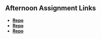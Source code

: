 ## Afternoon Assignment Links

* **[Repo](https://github.com/JeremyOlds/<ASSIGNMENT_REPO>)**
* **[Repo](https://github.com/JeremyOlds/<ASSIGNMENT_REPO>)**
* **[Repo](https://github.com/JeremyOlds/<ASSIGNMENT_REPO>)**
